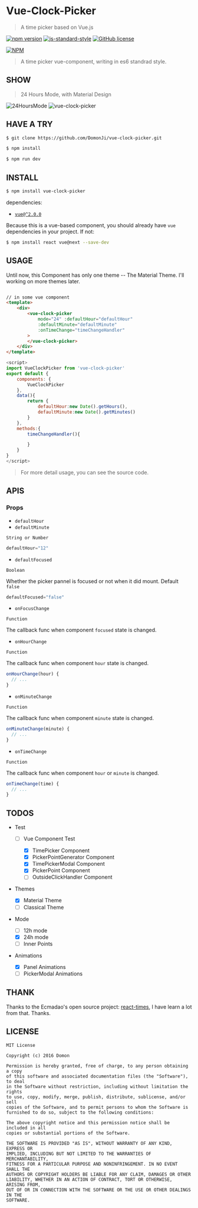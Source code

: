 # Vue-Clock-Picker

> A time picker based on Vue.js

[![npm version](https://badge.fury.io/js/vue-clock-picker.svg)](https://badge.fury.io/js/vue-clock-picker) [![js-standard-style](https://img.shields.io/badge/code%20style-standard-brightgreen.svg)](http://standardjs.com) [![GitHub license](https://img.shields.io/badge/license-MIT-blue.svg)](https://github.com/DomonJi/vue-clock-picker/blob/master/LICENSE)

[![NPM](https://nodei.co/npm/vue-clock-picker.png?downloads=true&downloadRank=true&stars=true)](https://nodei.co/npm/vue-clock-picker/)

> A time picker vue-component, writing in es6 standrad style.

## SHOW

> 24 Hours Mode, with Material Design

![24HoursMode](./intro_src/24M.png) ![vue-clock-picker](./intro_src/1.gif)

## HAVE A TRY

```bash
$ git clone https://github.com/DomonJi/vue-clock-picker.git

$ npm install

$ npm run dev
```

## INSTALL

```bash
$ npm install vue-clock-picker
```

dependencies:

- [`vue@^2.0.0`](https://github.com/vuejs/vue)

Because this is a vue-based component, you should already have `vue` dependencies in your project. If not:

```bash
$ npm install react vue@next --save-dev
```

## USAGE

Until now, this Component has only one theme -- The Material Theme. I'll working on more themes later.

```html

// in some vue component
<template>
    <div>
        <vue-clock-picker
            mode="24" :defaultHour="defaultHour"
            :defaultMinute="defaultMinute"
            :onTimeChange="timeChangeHandler"
        >
        </vue-clock-picker>
    </div>
</template>
```

```javascript
<script>
import VueClockPicker from 'vue-clock-picker'
export default {
    components: {
        VueClockPicker
    },
    data(){
        return {
            defaultHour:new Date().getHours(),
            defaultMinute:new Date().getMinutes()
        }
    },
    methods:{
        timeChangeHandler(){

        }
    }
}
</script>
```

> For more detail usage, you can see the source code.

## APIS

### Props

- `defaultHour`
- `defaultMinute`

`String or Number`

```javascript
defaultHour="12"
```

- `defaultFocused`

`Boolean`

Whether the picker pannel is focused or not when it did mount. Default `false`

```javascript
defaultFocused="false"
```

- `onFocusChange`

`Function`

The callback func when component `focused` state is changed.

- `onHourChange`

`Function`

The callback func when component `hour` state is changed.

```javascript
onHourChange(hour) {
  // ...
}
```

- `onMinuteChange`

`Function`

The callback func when component `minute` state is changed.

```javascript
onMinuteChange(minute) {
  // ...
}
```

- `onTimeChange`

`Function`

The callback func when component `hour` or `minute` is changed.

```javascript
onTimeChange(time) {
  // ...
}
```

## TODOS

- Test

  - [ ] Vue Component Test

    - [x] TimePicker Component
    - [x] PickerPointGenerator Component
    - [x] TimePickerModal Component
    - [x] PickerPoint Component
    - [ ] OutsideClickHandler Component

- Themes

  - [x] Material Theme
  - [ ] Classical Theme

- Mode

  - [ ] 12h mode
  - [x] 24h mode
  - [ ] Inner Points

- Animations

  - [x] Panel Animations
  - [ ] PickerModal Animations

## THANK

Thanks to the Ecmadao's open source project: [react-times](https://github.com/ecmadao/react-times), I have learn a lot from that. Thanks.

## LICENSE

```
MIT License

Copyright (c) 2016 Domon

Permission is hereby granted, free of charge, to any person obtaining a copy
of this software and associated documentation files (the "Software"), to deal
in the Software without restriction, including without limitation the rights
to use, copy, modify, merge, publish, distribute, sublicense, and/or sell
copies of the Software, and to permit persons to whom the Software is
furnished to do so, subject to the following conditions:

The above copyright notice and this permission notice shall be included in all
copies or substantial portions of the Software.

THE SOFTWARE IS PROVIDED "AS IS", WITHOUT WARRANTY OF ANY KIND, EXPRESS OR
IMPLIED, INCLUDING BUT NOT LIMITED TO THE WARRANTIES OF MERCHANTABILITY,
FITNESS FOR A PARTICULAR PURPOSE AND NONINFRINGEMENT. IN NO EVENT SHALL THE
AUTHORS OR COPYRIGHT HOLDERS BE LIABLE FOR ANY CLAIM, DAMAGES OR OTHER
LIABILITY, WHETHER IN AN ACTION OF CONTRACT, TORT OR OTHERWISE, ARISING FROM,
OUT OF OR IN CONNECTION WITH THE SOFTWARE OR THE USE OR OTHER DEALINGS IN THE
SOFTWARE.
```
